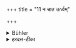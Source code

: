 +++
title = "11 न चात ऊर्ध्वम्"

+++

<details><summary>Bühler</summary>

11. And after that he shall not any longer take presents.
</details>

<details><summary>हरदत्त-टीका</summary>

## सूत्रम्
न चाऽत ऊर्ध्वं प्रतिगृह्णीयात् ॥ ११ ॥  
### टिप्पनी
यदा सिलोञ्छेन वृत्तिर्जाता अत ऊर्ध्वं न कुतश्चिदपि प्रतिगृह्णीयात् ॥११॥
</details>
